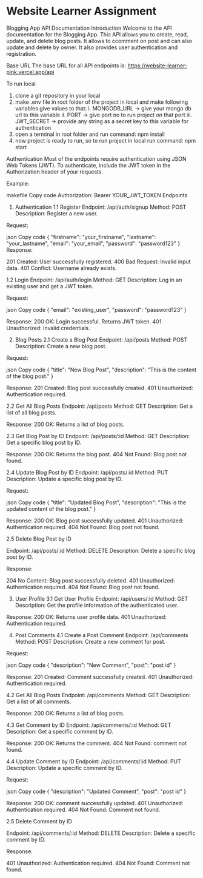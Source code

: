 # Website Learner Assignment

Blogging App API Documentation
Introduction
Welcome to the API documentation for the Blogging App. This API allows you to create, read, update, and delete blog posts. It allows to ccomment on post and can also update and delete by owner. It also provides user authentication and registration.

Base URL
The base URL for all API endpoints is: https://website-learner-pink.vercel.app/api

To run local
1. clone a git repository in your local
2. make .env file in root folder of the project in local and make following variables give values to that:
  i. MONGODB_URL -> give your mongo db url to this variable
  ii. PORT -> give port no to run project on that port
  iii. JWT_SECRET -> provide any string as a secret key to this variable for authentication 
3. open a terminal in root folder and run command: npm install
4. now project is ready to run, so to run project in local run command: npm start

Authentication
Most of the endpoints require authentication using JSON Web Tokens (JWT). To authenticate, include the JWT token in the Authorization header of your requests.

Example:

makefile
Copy code
Authorization: Bearer YOUR_JWT_TOKEN
Endpoints
1. Authentication
1.1 Register
Endpoint: /api/auth/signup
Method: POST
Description: Register a new user.

Request:

json
Copy code
{
  "firstname": "your_firstname",
  "lastname": "your_lastname",
  "email": "your_email",
  "password": "password123"
}
Response:

201 Created: User successfully registered.
400 Bad Request: Invalid input data.
401 Conflict: Username already exists.

1.2 Login
Endpoint: /api/auth/login
Method: GET
Description: Log in an existing user and get a JWT token.

Request:

json
Copy code
{
  "email": "existing_user",
  "password": "password123"
}

Response:
200 OK: Login successful. Returns JWT token.
401 Unauthorized: Invalid credentials.

2. Blog Posts
2.1 Create a Blog Post
Endpoint: /api/posts
Method: POST
Description: Create a new blog post.

Request:

json
Copy code
{
  "title": "New Blog Post",
  "description": "This is the content of the blog post."
}

Response:
201 Created: Blog post successfully created.
401 Unauthorized: Authentication required.

2.2 Get All Blog Posts
Endpoint: /api/posts
Method: GET
Description: Get a list of all blog posts.

Response:
200 OK: Returns a list of blog posts.

2.3 Get Blog Post by ID
Endpoint: /api/posts/:id
Method: GET
Description: Get a specific blog post by ID.

Response:
200 OK: Returns the blog post.
404 Not Found: Blog post not found.

2.4 Update Blog Post by ID
Endpoint: /api/posts/:id
Method: PUT
Description: Update a specific blog post by ID.

Request:

json
Copy code
{
  "title": "Updated Blog Post",
  "description": "This is the updated content of the blog post."
}

Response:
200 OK: Blog post successfully updated.
401 Unauthorized: Authentication required.
404 Not Found: Blog post not found.

2.5 Delete Blog Post by ID

Endpoint: /api/posts/:id
Method: DELETE
Description: Delete a specific blog post by ID.

Response:

204 No Content: Blog post successfully deleted.
401 Unauthorized: Authentication required.
404 Not Found: Blog post not found.

3. User Profile
3.1 Get User Profile
Endpoint: /api/users/:id
Method: GET
Description: Get the profile information of the authenticated user.

Response:
200 OK: Returns user profile data.
401 Unauthorized: Authentication required.

4. Post Comments
4.1 Create a Post Comment
Endpoint: /api/comments
Method: POST
Description: Create a new comment for post.

Request:

json
Copy code
{
  "description": "New Comment",
  "post": "post id"
}

Response:
201 Created: Comment successfully created.
401 Unauthorized: Authentication required.

4.2 Get All Blog Posts
Endpoint: /api/comments
Method: GET
Description: Get a list of all comments.

Response:
200 OK: Returns a list of blog posts.

4.3 Get Comment by ID
Endpoint: /api/comments/:id
Method: GET
Description: Get a specific comment by ID.

Response:
200 OK: Returns the comment.
404 Not Found: comment not found.

4.4 Update Comment by ID
Endpoint: /api/comments/:id
Method: PUT
Description: Update a specific comment by ID.

Request:

json
Copy code
{
  "description": "Updated Comment",
  "post": "post id"
}

Response:
200 OK: comment successfully updated.
401 Unauthorized: Authentication required.
404 Not Found: Comment not found.

2.5 Delete Comment by ID

Endpoint: /api/comments/:id
Method: DELETE
Description: Delete a specific comment by ID.

Response:

401 Unauthorized: Authentication required.
404 Not Found: Comment not found.
